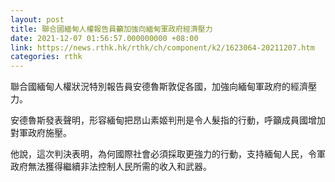 ```yaml
---
layout: post
title: 聯合國緬甸人權報告員籲加強向緬甸軍政府經濟壓力
date: 2021-12-07 01:56:57.000000000 +08:00
link: https://news.rthk.hk/rthk/ch/component/k2/1623064-20211207.htm
categories: rthk
---
```


聯合國緬甸人權狀況特別報告員安德魯斯敦促各國，加強向緬甸軍政府的經濟壓力。

安德魯斯發表聲明，形容緬甸把昂山素姬判刑是令人髮指的行動，呼籲成員國增加對軍政府施壓。

他說，這次判決表明，為何國際社會必須採取更強力的行動，支持緬甸人民，令軍政府無法獲得繼續非法控制人民所需的收入和武器。
